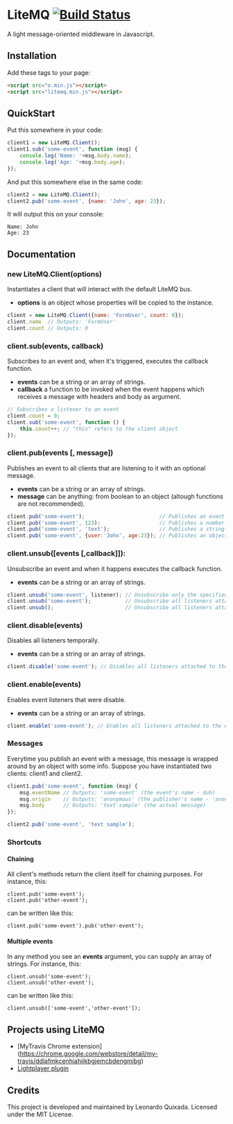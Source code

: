 # LiteMQ [![Build Status](https://travis-ci.org/lquixada/litemq.png?branch=master)](https://travis-ci.org/lquixada/litemq)

A light message-oriented middleware in Javascript.

## Installation

Add these tags to your page:

```html
<script src="o.min.js"></script>
<script src="litemq.min.js"></script>
```

## QuickStart

Put this somewhere in your code:

```javascript
client1 = new LiteMQ.Client();
client1.sub('some-event', function (msg) {
	console.log('Name: '+msg.body.name);
	console.log('Age: '+msg.body.age);
});
```

And put this somewhere else in the same code:

```javascript
client2 = new LiteMQ.Client();
client2.pub('some-event', {name: 'John', age: 23});
```

It will output this on your console:

```
Name: John
Age: 23
```

## Documentation

### new LiteMQ.Client(options)

Instantiates a client that will interact with the default LiteMQ bus.

* **options** is an object whose properties will be copied to the instance.

```javascript
client = new LiteMQ.Client({name: 'FormUser', count: 0});
client.name  // Outputs: 'FormUser'
client.count // Outputs: 0
```


### client.sub(events, callback)

Subscribes to an event and, when it's triggered, executes the callback function.

* **events** can be a string or an array of strings.
* **callback** a function to be invoked when the event happens which receives a message with headers and body as argument.

```javascript
// Subscribes a listener to an event
client.count = 0;
client.sub('some-event', function () {
	this.count++; // "this" refers to the client object
});
```


### client.pub(events [, message])

Publishes an event to all clients that are listening to it with an optional message.

* **events** can be a string or an array of strings.
* **message** can be anything: from boolean to an object (altough functions are not recommended).

```javascript
client.pub('some-event');                        // Publishes an event with no message
client.pub('some-event', 123);                   // Publishes a number as message
client.pub('some-event', 'text');                // Publishes a string as message
client.pub('some-event', {user:'John', age:23}); // Publishes an object as message
```


### client.unsub([events [,callback]]):

Unsubscribe an event and when it happens executes the callback function.

* **events** can be a string or an array of strings.
	
```javascript
client.unsub('some-event', listener); // Unsubscribe only the specified listener attached to the specified client's event
client.unsub('some-event');           // Unsubscribe all listeners attached to the specified client's event
client.unsub();                       // Unsubscribe all listeners attached to all client's events
```


### client.disable(events)

Disables all listeners temporally.

* **events** can be a string or an array of strings.

```javascript
client.disable('some-event'); // Disables all listeners attached to the event temporally
```


### client.enable(events)

Enables event listeners that were disable.

* **events** can be a string or an array of strings.

```javascript
client.enable('some-event'); // Enables all listeners attached to the event that has been disabled
```

### Messages

Everytime you publish an event with a message, this message is wrapped around by an object with some info.
Suppose you have instantiated two clients: client1 and client2.

```javascript
client1.pub('some-event', function (msg) {
	msg.eventName // Outputs: 'some-event' (the event's name - duh)
	msg.origin    // Outputs: 'anonymous' (the publisher's name - 'anonymous' if one was not given!)
	msg.body      // Outputs: 'text sample' (the actual message)
});

client2.pub('some-event', 'text sample');
```


### Shortcuts

#### Chaining

All client's methods return the client itself for chaining purposes. For instance, this:

```transcript
client.pub('some-event');
client.pub('other-event');
```

can be written like this:

```transcript
client.pub('some-event').pub('other-event');
```


#### Multiple events

In any method you see an **events** argument, you can supply an array of strings. For instance, this:

```transcript
client.unsub('some-event');
client.unsub('other-event');
```

can be written like this:

```transcript
client.unsub(['some-event','other-event']);
```


## Projects using LiteMQ

* [MyTravis Chrome extension] (https://chrome.google.com/webstore/detail/my-travis/ddlafmkcenhiahiikbgjemcbdengmjbg)
* [Lightplayer plugin](https://github.com/lquixada/lightplayer)


## Credits

This project is developed and maintained by Leonardo Quixada.
Licensed under the MIT License.

